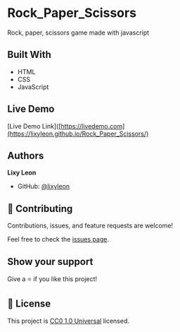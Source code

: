 # Rock_Paper_Scissors
Rock, paper, scissors game made with javascript

## Built With

- HTML
- CSS
- JavaScript

## Live Demo

[Live Demo Link]([https://livedemo.com](https://lixyleon.github.io/Rock_Paper_Scissors/)


## Authors

**Lixy Leon**

- GitHub: [@lixyleon](https://github.com/lixyleon)


## 🤝 Contributing

Contributions, issues, and feature requests are welcome!

Feel free to check the [issues page](issues/).

## Show your support

Give a ⭐️ if you like this project!


## 📝 License

This project is [CC0 1.0 Universal](LICENSE) licensed.
